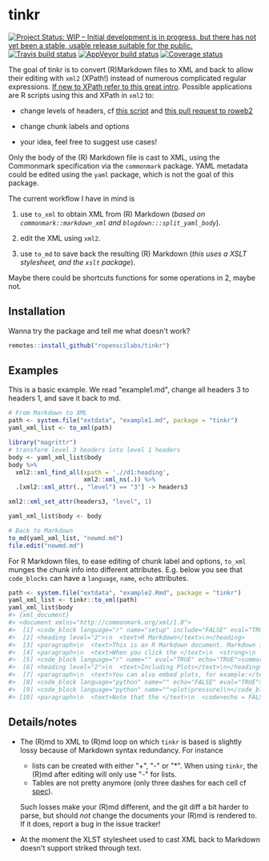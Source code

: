 # tinkr

[![Project Status: WIP – Initial development is in progress, but there has not yet been a stable, usable release suitable for the public.](https://www.repostatus.org/badges/latest/wip.svg)](https://www.repostatus.org/#wip) [![Travis build status](https://travis-ci.org/ropenscilabs/tinkr.svg?branch=master)](https://travis-ci.org/ropenscilabs/tinkr) [![AppVeyor build status](https://ci.appveyor.com/api/projects/status/github/maelle/tinkr?branch=master&svg=true)](https://ci.appveyor.com/project/maelle/tinkr) [![Coverage status](https://codecov.io/gh/ropenscilabs/tinkr/branch/master/graph/badge.svg)](https://codecov.io/github/ropenscilabs/tinkr?branch=master)



The goal of tinkr is to convert (R)Markdown files to XML and back to allow their editing with `xml2` (XPath!) instead of numerous complicated regular expressions. [If new to XPath refer to this great intro](https://www.w3schools.com/xml/xpath_intro.asp). Possible applications are R scripts using this and XPath in `xml2` to:

* change levels of headers, cf [this script](inst/scripts/roweb2_headers.R) and [this pull request to roweb2](https://github.com/ropensci/roweb2/pull/279)

* change chunk labels and options

* your idea, feel free to suggest use cases!

Only the body of the (R) Markdown file is cast to XML, using the Commonmark specification via the `commonmark` package. YAML metadata could be edited using the `yaml` package, which is not the goal of this package.

The current workflow I have in mind is

1. use `to_xml` to obtain XML from (R) Markdown (_based on `commonmark::markdown_xml` and `blogdown:::split_yaml_body`_).

2. edit the XML using `xml2`.

3. use `to_md` to save back the resulting (R) Markdown (_this uses a XSLT stylesheet, and the `xslt` package_).

Maybe there could be shortcuts functions for some operations in 2, maybe not.

## Installation

Wanna try the package and tell me what doesn't work? 

``` r
remotes::install_github("ropenscilabs/tinkr")
```

## Examples

This is a basic example. We read "example1.md", change all headers 3 to headers 1, and save it back to md.

``` r
# From Markdown to XML
path <- system.file("extdata", "example1.md", package = "tinkr")
yaml_xml_list <- to_xml(path)

library("magrittr")
# transform level 3 headers into level 1 headers
body <- yaml_xml_list$body
body %>%
  xml2::xml_find_all(xpath = './/d1:heading',
                     xml2::xml_ns(.)) %>%
  .[xml2::xml_attr(., "level") == "3"] -> headers3

xml2::xml_set_attr(headers3, "level", 1)

yaml_xml_list$body <- body

# Back to Markdown
to_md(yaml_xml_list, "newmd.md")
file.edit("newmd.md")
```

For R Markdown files, to ease editing of chunk label and options, `to_xml` munges the chunk info into different attributes. E.g. below you see that `code_blocks` can have a `language`, `name`, `echo` attributes.

``` r
path <- system.file("extdata", "example2.Rmd", package = "tinkr")
yaml_xml_list <- tinkr::to_xml(path)
yaml_xml_list$body
#> {xml_document}
#> <document xmlns="http://commonmark.org/xml/1.0">
#>  [1] <code_block language="r" name="setup" include="FALSE" eval="TRUE">k ...
#>  [2] <heading level="2">\n  <text>R Markdown</text>\n</heading>
#>  [3] <paragraph>\n  <text>This is an R Markdown document. Markdown is a  ...
#>  [4] <paragraph>\n  <text>When you click the </text>\n  <strong>\n    <t ...
#>  [5] <code_block language="r" name="" eval="TRUE" echo="TRUE">summary(ca ...
#>  [6] <heading level="2">\n  <text>Including Plots</text>\n</heading>
#>  [7] <paragraph>\n  <text>You can also embed plots, for example:</text>\ ...
#>  [8] <code_block language="python" name="" echo="FALSE" eval="TRUE">plot ...
#>  [9] <code_block language="python" name="">plot(pressure)\n</code_block>
#> [10] <paragraph>\n  <text>Note that the </text>\n  <code>echo = FALSE</c ...
```


## Details/notes

* The (R)md to XML to (R)md loop on which `tinkr` is based is slightly lossy because of Markdown syntax redundancy. For instance 
    * lists can be created with either "+", "-" or "*". When using `tinkr`, the (R)md after editing will only use "-" for lists. 
    * Tables are not pretty anymore (only three dashes for each cell cf [spec](https://github.com/adam-p/markdown-here/wiki/Markdown-Cheatsheet#tables)).
    
  Such losses make your (R)md different, and the git diff a bit harder to parse, but should _not_ change the documents your (R)md is rendered to. If it does, report a bug in the issue tracker!

* At the moment the XLST stylesheet used to cast XML back to Markdown doesn't support striked through text. 


